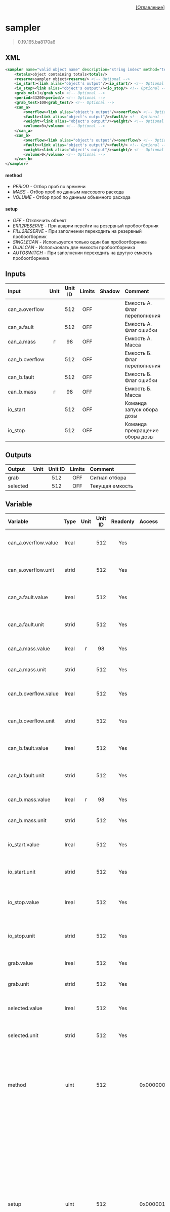 <p align='right'><a href='index.html'>[Оглавление]</a></p>

# sampler
> 0.19.165.ba8170a6
## XML
````xml
<sampler name="valid object name" description="string index" method="text value | text value | ... | text value" setup="text value | text value | ... | text value" >
	<totals>object containing totals<totals/>
	<reserve>sampler object<reserve/> <!-- Optional -->
	<io_start><link alias="object's output"/><io_start/> <!-- Optional -->
	<io_stop><link alias="object's output"/><io_stop/> <!-- Optional -->
	<grab_vol>1</grab_vol> <!-- Optional -->
	<period>43200<period/> <!-- Optional -->
	<grab_test>100<grab_test/> <!-- Optional -->
	<can_a>
		<overflow><link alias="object's output"/><overflow/> <!-- Optional -->
		<fault><link alias="object's output"/><fault/> <!-- Optional -->
		<weight><link alias="object's output"/><weight/> <!-- Optional -->
		<volume>0</volume> <!-- Optional -->
	</can_a>
	<can_b>
		<overflow><link alias="object's output"/><overflow/> <!-- Optional -->
		<fault><link alias="object's output"/><fault/> <!-- Optional -->
		<weight><link alias="object's output"/><weight/> <!-- Optional -->
		<volume>0</volume> <!-- Optional -->
	</can_b>
</sampler>
````

#### method
* _PERIOD_  - Отбор проб по времени
* _MASS_  - Отбор проб по данным массового расхода
* _VOLUME_  - Отбор проб по данным объемного расхода

#### setup
* _OFF_  - Отключить объект
* _ERR2RESERVE_  - При аварии перейти на резервный пробоотборник
* _FILL2RESERVE_  - При заполнении переходить на резервный пробоотборник
* _SINGLECAN_  - Используется только один бак пробоотборника
* _DUALCAN_  - Использовать две емкости пробоотборника
* _AUTOSWITCH_  - При заполнении переходить на другую емкость пробоотборника

## Inputs
Input | Unit | Unit ID | Limits | Shadow | Comment
:-- |:--:|:--:|:--:|:--:|:--
can_a.overflow |  | 512 | OFF |  | Емкость А. Флаг переполнения
can_a.fault |  | 512 | OFF |  | Емкость А. Флаг ошибки
can_a.mass | г | 98 | OFF |  | Емкость А. Масса
can_b.overflow |  | 512 | OFF |  | Емкость Б. Флаг переполнения
can_b.fault |  | 512 | OFF |  | Емкость Б. Флаг ошибки
can_b.mass | г | 98 | OFF |  | Емкость Б. Масса
io_start |  | 512 | OFF |  | Команда запуск обора дозы
io_stop |  | 512 | OFF |  | Команда прекращение обора дозы

## Outputs
Output | Unit | Unit ID | Limits | Comment
:-- |:--:|:--:|:--:|:--
grab |  | 512 | OFF | Сигнал отбора
selected |  | 512 | OFF | Текущая емкость

## Variable
Variable | Type | Unit | Unit ID | Readonly | Access | Comment
:-- |:--:|:--:|:--:|:--:|:-- |:--
can_a.overflow.value | lreal |  | 512 | Yes |   | Емкость А. Флаг переполнения. Текущее значение
can_a.overflow.unit | strid |  | 512 | Yes |   | Емкость А. Флаг переполнения. Единицы измерения
can_a.fault.value | lreal |  | 512 | Yes |   | Емкость А. Флаг ошибки. Текущее значение
can_a.fault.unit | strid |  | 512 | Yes |   | Емкость А. Флаг ошибки. Единицы измерения
can_a.mass.value | lreal | г | 98 | Yes |   | Емкость А. Масса. Текущее значение
can_a.mass.unit | strid |  | 512 | Yes |   | Емкость А. Масса. Единицы измерения
can_b.overflow.value | lreal |  | 512 | Yes |   | Емкость Б. Флаг переполнения. Текущее значение
can_b.overflow.unit | strid |  | 512 | Yes |   | Емкость Б. Флаг переполнения. Единицы измерения
can_b.fault.value | lreal |  | 512 | Yes |   | Емкость Б. Флаг ошибки. Текущее значение
can_b.fault.unit | strid |  | 512 | Yes |   | Емкость Б. Флаг ошибки. Единицы измерения
can_b.mass.value | lreal | г | 98 | Yes |   | Емкость Б. Масса. Текущее значение
can_b.mass.unit | strid |  | 512 | Yes |   | Емкость Б. Масса. Единицы измерения
io_start.value | lreal |  | 512 | Yes |   | Команда запуск обора дозы. Текущее значение
io_start.unit | strid |  | 512 | Yes |   | Команда запуск обора дозы. Единицы измерения
io_stop.value | lreal |  | 512 | Yes |   | Команда прекращение обора дозы. Текущее значение
io_stop.unit | strid |  | 512 | Yes |   | Команда прекращение обора дозы. Единицы измерения
grab.value | lreal |  | 512 | Yes |   | Сигнал отбора. Текущее значение
grab.unit | strid |  | 512 | Yes |   | Сигнал отбора. Единицы измерения
selected.value | lreal |  | 512 | Yes |   | Текущая емкость. Текущее значение
selected.unit | strid |  | 512 | Yes |   | Текущая емкость. Единицы измерения
method | uint |  | 512 |  | 0x00000080 | Метод:<br/>0: Отбор проб по времени<br/>1: Отбор проб по данным массового расхода<br/>2: Отбор проб по данным объемного расхода<br/>
setup | uint |  | 512 |  | 0x00000100 | Настройка:<br/>0x0001: Отключить объект<br/>0x0002: При аварии перейти на резервный пробоотборник<br/>0x0004: При заполнении переходить на резервный пробоотборник<br/>0x0008: Используется только один бак пробоотборника<br/>0x0010: Использовать две емкости пробоотборника<br/>0x0020: При заполнении переходить на другую емкость пробоотборника<br/>
select | uint |  | 512 |  | 0x00000080 | Выбор бака:<br/>0 - емкость А<br/>1 - емкость Б
command | uint |  | 512 |  | 0x00000080 | Команда:<br/>0: Нет действий<br/>1: Запустить<br/>2: Остановить<br/>3: Запустить тест пробоотборника<br/>4: Подтверждение аварий<br/>122: Пауза<br/>145: Продолжить<br/>
state | uint |  | 512 | Yes |   | Статус:<br/>0: Не в работе<br/>1: Запущен тест<br/>2: Отбор по времени<br/>3: Отбор по объему<br/>4: Отбор по массе<br/>5: Пауза<br/>6: Завершение отбора<br/>7: Аварийное состояние<br/>
noflow | uint |  | 512 | Yes |   | Флаг отсутствия расхода
probe.period | udint |  | 512 |  | 0x00000080 | Отбор по времени. Период отбора
probe.volume | lreal |  | 512 |  | 0x00000080 | Отбор по объему. Требуемый объем для отбора
probe.mass | lreal |  | 512 |  | 0x00000080 | Отбор по массе. Требуемая масса для отбора
probe.test | udint |  | 512 |  | 0x00000100 | Количество тестовых доз
grab.volume | lreal | мл | 114 | Yes |   | Объем единичной дозы
grab.count | udint |  | 512 | Yes |   | Общее количество доз
grab.present | udint |  | 512 | Yes |   | Количество отобранных доз
grab.remain | udint |  | 512 | Yes |   | Количство оставшихся доз
can.volume | lreal | мл | 114 |  | 0x00000100 | Требуемый объем емкости
can.present | lreal | мл | 114 | Yes |   | Заполенный объем емкости
can.remain | lreal | мл | 114 | Yes |   | Оставшийся для заполнения объем емкости
interval | lreal |  | 512 | Yes |   | Интервал отбора
time.remain | udint | мс | 210 | Yes |   | Оставшееся время обора
time.start | udint | с | 211 | Yes |   | Время старта пробоотбора
can_a.volume | lreal | мл | 114 |  | 0x00000080 | Объем емкости А
can_b.volume | lreal | мл | 114 |  | 0x00000080 | Объем емкости Б


<p align='right'><a href='index.html'>[Оглавление]</a></p>

